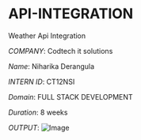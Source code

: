 # API-INTEGRATION
Weather Api Integration

*COMPANY*: Codtech it solutions

*Name*: Niharika Derangula

*INTERN ID*: CT12NSI

*Domain*: FULL STACK DEVELOPMENT

*Duration*: 8 weeks

*OUTPUT*:
![Image](https://github.com/user-attachments/assets/fbb53315-f2aa-4caa-8916-806269d826e9)
